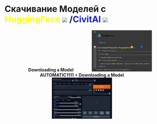 # Скачивание Моделей с <font color="yellow">HuggingFace</font> <img src='https://huggingface.co/front/assets/huggingface_logo-noborder.svg' height="35"/> /<font color="#1818e7">CivitAI</font> <img src='https://cdn.discordapp.com/role-icons/1052970367741866065/e4b3e6864c8a68594f94c7c3c928241d.webp?size=128&quality=lossless' height="35"/>

<p align="center">
<b>&nbsp;&nbsp;&nbsp;&nbsp;&nbsp;&nbsp;&nbsp;&nbsp;&nbsp;&nbsp;&nbsp;&nbsp;&nbsp;&nbsp;&nbsp;
Downloading a Model 
&nbsp;&nbsp;&nbsp;&nbsp;&nbsp;&nbsp;&nbsp;&nbsp;&nbsp;&nbsp;&nbsp;&nbsp;&nbsp;&nbsp;&nbsp;&nbsp;
<a href="[https://colab.research.google.com/github/Toshik-One/Downloading_a_Model/blob/main/Downloading_a_Model.ipynb"><img src='https://github.com/Toshik-One/Downloading_a_Model/blob/main/files/1.png'></a>
&nbsp;&nbsp;&nbsp;&nbsp;&nbsp;&nbsp;&nbsp;&nbsp;&nbsp;&nbsp;&nbsp;&nbsp;&nbsp;&nbsp;&nbsp;&nbsp;
AUTOMATIC1111 + Downloading a Model
&nbsp;&nbsp;&nbsp;&nbsp;&nbsp;&nbsp;&nbsp;&nbsp;&nbsp;&nbsp;&nbsp;&nbsp;&nbsp;&nbsp;&nbsp;&nbsp;
<a href="[https://colab.research.google.com/github/Toshik-One/Downloading_a_Model/blob/main/Downloading_a_Model.ipynb"><img src='https://github.com/Toshik-One/Downloading_a_Model/blob/main/files/2.png'></a>
</b>
</p>
